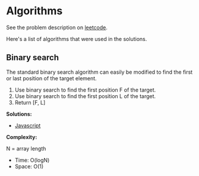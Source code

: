 # Algorithms

See the problem description on [leetcode](https://leetcode.com/problems/find-first-and-last-position-of-element-in-sorted-array/).

Here's a list of algorithms that were used in the solutions.

## Binary search

The standard binary search algorithm can easily be modified to find the first or last position of the target element.

1. Use binary search to find the first position F of the target.
2. Use binary search to find the first position L of the target.
3. Return [F, L]

**Solutions:**

* [Javascript](javascript/34.js)

**Complexity:**

N = array length

* Time: O(logN)
* Space: O(1)
